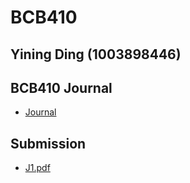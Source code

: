 # BCB410
## Yining Ding (1003898446)
## BCB410 Journal
* [Journal](https://github.com/helen307/BCB410/tree/master/journal)
## Submission
* [J1.pdf](https://github.com/helen307/BCB410/blob/master/DING_Y_J1.pdf)
